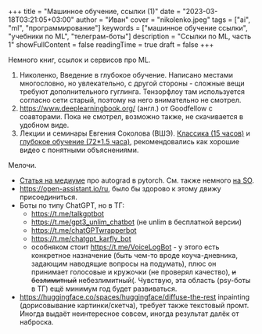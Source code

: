 +++
title = "Машинное обучение, ссылки (1)"
date = "2023-03-18T03:21:05+03:00"
author = "Иван"
cover = "nikolenko.jpeg"
tags = ["ai", "ml", "программирование"]
keywords = ["машинное обучение ссылки", "учебники по ML", "телеграм-боты"]
description = "Ссылки по ML, часть 1"
showFullContent = false
readingTime = true
draft = false
+++

Немного книг, ссылок и сервисов про ML.

1. Николенко, Введение в глубокое обучение. Написано местами многословно, но увлекательно, с другой стороны - сложные вещи требуют дополнительного гуглинга. Тензорфлоу там используется согласно сети старый, поэтому на него внимательно не смотрел. 
2. https://www.deeplearningbook.org/ (англ.) от Goodfellow с соавторами. Пока не смотрел, возможно также, не скачивается в удобном виде.
3. Лекции и семинары Евгения Соколова (ВШЭ). [Классика (15 часов)](https://www.youtube.com/playlist?list=PLEqoHzpnmTfChItexxg2ZfxCsm-8QPsdS) и [глубокое обучение (72*1.5 часа)](https://www.youtube.com/playlist?list=PLEwK9wdS5g0qa3PIhR6HBDJD_QnrfP8Ei), рекомендовались как хорошие видео с понятными объяснениями.

Мелочи.

- [Статья на медиуме](https://zhang-yang.medium.com/how-pytorch-tensors-backward-accumulates-gradient-8d1bf675579b) про autograd в pytorch. См. также немного [на SO](https://stackoverflow.com/questions/62067400/understanding-accumulated-gradients-in-pytorch).
- https://open-assistant.io/ru, было бы здорово к этому движу присоединиться.
- Боты по типу ChatGPT, но в ТГ:
	- https://t.me/talkgptbot
	- https://t.me/gpt3_unlim_chatbot (не unlim в бесплатной версии)
	- https://t.me/chatGPTwrapperbot
	- https://t.me/chatgpt_karfly_bot
	- особняком стоит https://t.me/VoiceLogBot - у этого есть конкретное назначение (быть чем-то вроде коуча-дневника, задающим наводящие вопросы на подумать), плюс он принимает голосовые и кружочки (не проверял качество), ~~и безлимитный~~ небезлимитный(. Чувствую, эта область (psy-боты в ТГ) ещё минимум год будет развиваться.
- https://huggingface.co/spaces/huggingface/diffuse-the-rest inpainting (дорисовывание картинки/скетча), требует также текстовый промт. Иногда выдаёт неинтересное совсем, иногда результат далёк от наброска.